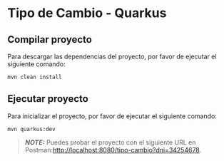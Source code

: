 # Tipo de Cambio - Quarkus

## Compilar proyecto

Para descargar las dependencias del proyecto, por favor de ejecutar el siguiente comando:

```shell script
mvn clean install
```

## Ejecutar proyecto

Para inicializar el proyecto, por favor de ejecutar el siguiente comando:

```shell script
mvn quarkus:dev
```

> **_NOTE:_**  Puedes probar el proyecto con el siguiente URL en Postman:<http://localhost:8080/tipo-cambio?dni=34254678>.